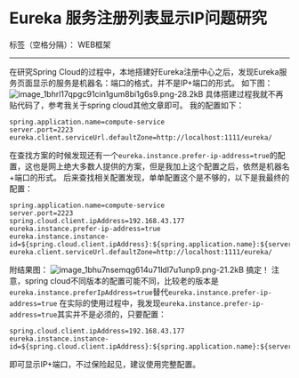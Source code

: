 # Eureka 服务注册列表显示IP问题研究

标签（空格分隔）： WEB框架

---

在研究Spring Cloud的过程中，本地搭建好Eureka注册中心之后，发现Eureka服务页面显示的服务是机器名：端口的格式，并不是IP+端口的形式。
如下图：
![image_1bhrl17qpgc91cin1gum8bi1g6s9.png-28.2kB][1]
具体搭建过程我就不再贴代码了，参考我关于spring cloud其他文章即可。
我的配置如下：
```
spring.application.name=compute-service
server.port=2223
eureka.client.serviceUrl.defaultZone=http://localhost:1111/eureka/
```
在查找方案的时候发现还有一个`eureka.instance.prefer-ip-address=true`的配置，这也是网上绝大多数人提供的方案，但是我加上这个配置之后，依然是机器名+端口的形式。
后来查找相关配置发现，单单配置这个是不够的，以下是我最终的配置：
```
spring.application.name=compute-service
server.port=2223
spring.cloud.client.ipAddress=192.168.43.177
eureka.instance.prefer-ip-address=true
eureka.instance.instance-id=${spring.cloud.client.ipAddress}:${spring.application.name}:${server.port}
eureka.client.serviceUrl.defaultZone=http://localhost:1111/eureka/
```
附结果图：
![image_1bhu7nsemqg614u71ldl7u1unp9.png-21.2kB][2]
搞定！
注意，spring cloud不同版本的配置可能不同，比较老的版本是`eureka.instance.preferIpAddress=true`替代`eureka.instance.prefer-ip-address=true`
在实际的使用过程中，我发现`eureka.instance.prefer-ip-address=true`其实并不是必须的，只要配置：
```
spring.cloud.client.ipAddress=192.168.43.177
eureka.instance.instance-id=${spring.cloud.client.ipAddress}:${spring.application.name}:${server.port}
```
即可显示IP+端口，不过保险起见，建议使用完整配置。


  [1]: http://static.zybuluo.com/coldxiangyu/dmzqmfjawocg31s503zum4my/image_1bhrl17qpgc91cin1gum8bi1g6s9.png
  [2]: http://static.zybuluo.com/coldxiangyu/aidfzhhjjrprqt86smk5qnv1/image_1bhu7nsemqg614u71ldl7u1unp9.png